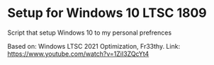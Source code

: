 # Setup for Windows 10 LTSC 1809

Script that setup Windows 10 to my personal prefrences

Based on: Windows LTSC 2021 Optimization, Fr33thy. Link: https://www.youtube.com/watch?v=1ZiI3ZQcYt4
